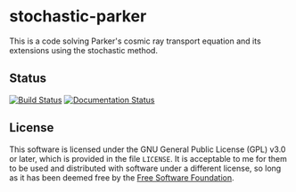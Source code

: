 stochastic-parker
================

This is a code solving Parker's cosmic ray transport equation and its extensions using the
stochastic method.

## Status
[![Build Status](https://app.travis-ci.com/xiaocanli/stochastic-parker.svg?branch=master)](https://app.travis-ci.com/github/xiaocanli/stochastic-parker)
[![Documentation Status](https://readthedocs.org/projects/stochastic-parker/badge/?version=latest)](https://stochastic-parker.readthedocs.io/en/latest/?badge=latest)

## License

This software is licensed under the GNU General Public License (GPL)
v3.0 or later, which is provided in the file `LICENSE`. It is
acceptable to me for them to be used and distributed with software
under a different license, so long as it has been deemed free by the
[Free Software Foundation](https://www.gnu.org/licenses/license-list.html).
